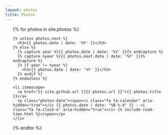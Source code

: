 ```yaml
---
layout: photos
title: Photos
---
```

<ul class="photos">
  {% for photos in site.photos %}

    {% unless photos.next %}
      <h3>{{ photos.date | date: '%Y' }}</h3>
    {% else %}
      {% capture year %}{{ photos.date | date: '%Y' }}{% endcapture %}
      {% capture nyear %}{{ photos.next.date | date: '%Y' }}{% endcapture %}
      {% if year != nyear %}
        <h3>{{ photos.date | date: '%Y' }}</h3>
      {% endif %}
    {% endunless %}

    <li itemscope>
      <a href="{{ site.github.url }}{{ photos.url }}">{{ photos.title }}</a>
      <p class="photos-date"><span><i class="fa fa-calendar" aria-hidden="true"></i> {{ photos.date | date: "%B %-d" }} - <i class="fa fa-clock-o" aria-hidden="true"></i> {% include read-time.html %}</span></p>
    </li>

  {% endfor %}
</ul>
